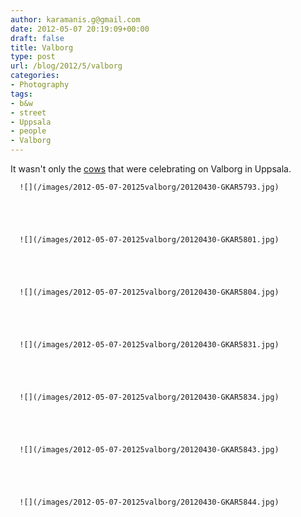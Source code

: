 ```yaml
---
author: karamanis.g@gmail.com
date: 2012-05-07 20:19:09+00:00
draft: false
title: Valborg
type: post
url: /blog/2012/5/valborg
categories:
- Photography
tags:
- b&w
- street
- Uppsala
- people
- Valborg
---
```


It wasn't only the [cows](http://www.georgioskaramanis.com/blog/2012/4/holy-cow) that were celebrating on Valborg in Uppsala.


  
      ![](/images/2012-05-07-20125valborg/20120430-GKAR5793.jpg)

  


  
      ![](/images/2012-05-07-20125valborg/20120430-GKAR5801.jpg)

  


  
      ![](/images/2012-05-07-20125valborg/20120430-GKAR5804.jpg)

  


  
      ![](/images/2012-05-07-20125valborg/20120430-GKAR5831.jpg)

  


  
      ![](/images/2012-05-07-20125valborg/20120430-GKAR5834.jpg)

  


  
      ![](/images/2012-05-07-20125valborg/20120430-GKAR5843.jpg)

  


  
      ![](/images/2012-05-07-20125valborg/20120430-GKAR5844.jpg)

